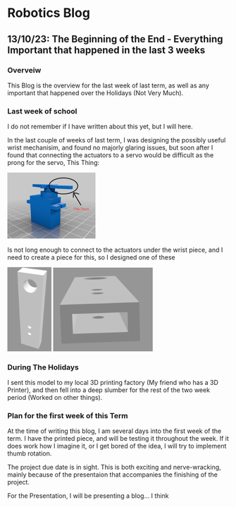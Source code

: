 # Robotics Blog 

## 13/10/23: The Beginning of the End - Everything Important that happened in the last 3 weeks

### Overveiw

This Blog is the overview for the last week of last term, as well as any important that happened over the Holidays (Not Very Much). 

### Last week of school

I do not remember if I have written about this yet, but I will here. 

In the last couple of weeks of last term, I was designing the possibly useful wrist mechanisim, and found no majorly glaring issues, but soon after I found that connecting the actuators to a servo would be difficult as the prong for the servo, This Thing:

<img src="../Images/Servo_motor.png" width=200px alt="Thing">

Is not long enough to connect to the actuators under the wrist piece, and I need to create a piece for this, so I designed one of these

<img src="../Images/Extender 1.png" width=100px alt="These">    <img src="../Images/Extender 2.png" width=226px alt="It">

### During The Holidays

I sent this model to my local 3D printing factory (My friend who has a 3D Printer), and then fell into a deep slumber for the rest of the two week period (Worked on other things).

### Plan for the first week of this Term

At the time of writing this blog, I am several days into the first week of the term. I have the printed piece, and will be testing it throughout the week. If it does work how I imagine it, or I get bored of the idea, I will try to implement thumb rotation.

The project due date is in sight. This is both exciting and nerve-wracking, mainly because of the presentaion that accompanies the finishing of the project.

For the Presentation, I will be presenting a blog... I think
